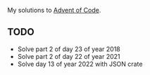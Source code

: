 My solutions to [Advent of Code](https://adventofcode.com/).

## TODO

- Solve part 2 of day 23 of year 2018
- Solve part 2 of day 22 of year 2021
- Solve day 13 of year 2022 with JSON crate
